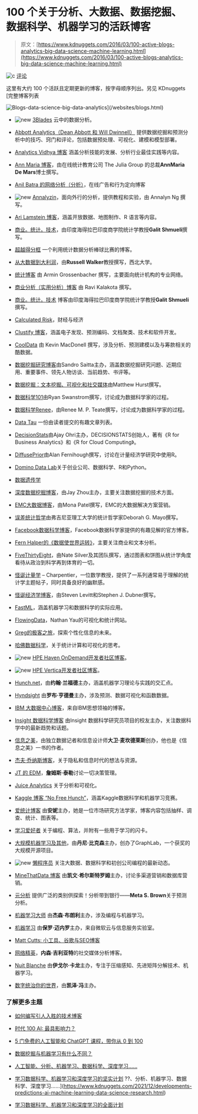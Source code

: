 # 100 个关于分析、大数据、数据挖掘、数据科学、机器学习的活跃博客

> 原文：[https://www.kdnuggets.com/2016/03/100-active-blogs-analytics-big-data-science-machine-learning.html](https://www.kdnuggets.com/2016/03/100-active-blogs-analytics-big-data-science-machine-learning.html)

![c](../Images/3d9c022da2d331bb56691a9617b91b90.png) [评论](/2016/03/best-blogs-analytics-big-data-science-machine-learning-revised.html/2#comments)

这里有大约 100 个活跃且定期更新的博客，按字母顺序列出。另见 KDnuggets [完整博客列表

![Blogs-data-science-big-data-analytics](../Images/b3abdb85f5be6c9e054b26cb441986a2.png)](/websites/blogs.html)

+   ![new](../Images/0a3ee464311a60a6bfa057b91b75a749.png) [3Blades](http://www.3blades.io/blog/) 云中的数据分析。

+   [Abbott Analytics（Dean Abbott 和 Will Dwinnell）](https://abbottanalytics.blogspot.com/) 提供数据挖掘和预测分析中的技巧、窍门和评论，包括数据预处理、可视化、建模和模型部署。

+   [Analytics Vidhya 博客](http://www.analyticsvidhya.com/blog/) 涵盖分析技能的发展、分析行业最佳实践等内容。

+   [Ann Maria 博客](http://www.thejuliagroup.com/blog/)，由在线统计教育公司 The Julia Group 的总裁**AnnMaria De Mars**博士撰写。

+   [Anil Batra 的网络分析（分析）](https://webanalysis.blogspot.com/)，在线广告和行为定向博客

+   ![new](../Images/0a3ee464311a60a6bfa057b91b75a749.png) [Annalyzin](https://annalyzin.wordpress.com/)，面向外行的分析，提供教程和实验，由 Annalyn Ng 撰写。

+   [Ari Lamstein 博客](http://www.arilamstein.com/blog)，涵盖开放数据、地图制作、R 语言等内容。

+   [商业。统计。技术](http://www.bzst.com/)，由印度海得拉巴印度商学院统计学教授**Galit Shmueli**撰写。

+   [超越得分框](http://www.beyondtheboxscore.com/) 一个利用统计数据分析棒球比赛的博客。

+   [从大数据到大利润](https://datacreators.wordpress.com/)，由**Russell Walker**教授撰写，西北大学。

+   [统计博客](https://blogstats.wordpress.com/) 由 Armin Grossenbacher 撰写，主要面向统计机构的专业网络。

+   [商业分析（实用分析）博客](http://practicalanalytics.wordpress.com/) 由 Ravi Kalakota 撰写。

+   [商业。统计。技术](http://www.bzst.com/) 博客由印度海得拉巴印度商学院统计学教授**Galit Shmueli**撰写。

+   [Calculated Risk](http://www.calculatedriskblog.com/)，财经与经济

+   [Clustify 博客](http://blog.cluster-text.com/)，涵盖电子发现、预测编码、文档聚类、技术和软件开发。

+   [CoolData](http://cooldata.wordpress.com/) 由 Kevin MacDonell 撰写，涉及分析、预测建模以及与筹款相关的酷数据。

+   [数据挖掘研究博客](http://www.dataminingblog.com/)由Sandro Saitta主办，涵盖数据挖掘研究问题、近期应用、重要事件、领先人物访谈、当前趋势、书评等。

+   [数据挖掘：文本挖掘、可视化和社交媒体](http://datamining.typepad.com/data_mining/)由Matthew Hurst撰写。

+   [数据科学101](http://datascience101.wordpress.com/)由Ryan Swanstrom撰写，讨论成为数据科学家的过程。

+   [数据科学Renee](http://www.becomingadatascientist.com/)，由Renee M. P. Teate撰写，讨论成为数据科学家的过程。

+   [Data Tau](http://www.datatau.com/) 一份由读者提交的有趣文章列表。

+   [DecisionStats](http://www.decisionstats.com/)由Ajay Ohri主办，DECISIONSTATS创始人，著有《R for Business Analytics》和《R for Cloud Computing》。

+   [DiffusePrior](https://diffuseprior.wordpress.com/)由Alan Fernihough撰写，讨论在计量经济学研究中使用R。

+   [Domino Data Lab](http://blog.dominodatalab.com/)关于创业公司、数据科学、R和Python。

+   [数据遗传学](http://www.datagenetics.com/blog.html)

+   [深度数据挖掘博客](http://www.deep-data-mining.com/)，由Jay Zhou主办，主要关注数据挖掘的技术方面。

+   [EMC大数据博客](http://bigdatablog.emc.com/)，由Mona Patel撰写，EMC的大数据解决方案营销。

+   [误差统计哲学](http://errorstatistics.com/)由弗吉尼亚理工大学的统计哲学家Deborah G. Mayo撰写。

+   [Facebook数据科学博客](https://www.facebook.com/data?_rdr=p)，Facebook数据科学家提供的有趣见解的官方博客。

+   [Fern Halper的《数据使世界运转》](http://fbhalper.wordpress.com/)，主要关注商业和文本分析。

+   [FiveThirtyEight](https://fivethirtyeight.com/)，由Nate Silver及其团队撰写，通过图表和饼图从统计学角度看待从政治到科学再到体育的一切。

+   [怪诞计量学](http://freakonometrics.hypotheses.org/) – Charpentier，一位数学教授，提供了一系列通常易于理解的统计学主题帖子，同时具备良好的幽默感。

+   [怪诞经济学博客](http://www.freakonomics.com/blog/)，由Steven Levitt和Stephen J. Dubner撰写。

+   [FastML](http://fastml.com/)，涵盖机器学习和数据科学的实际应用。

+   [FlowingData](http://flowingdata.com/)，Nathan Yau的可视化和统计网站。

+   [Greg的极客之旅](https://glinden.blogspot.com/)，探索个性化信息的未来。

+   [哈佛数据科学](http://harvarddatascience.com/)，关于统计计算和可视化的思考。

+   ![new](../Images/0a3ee464311a60a6bfa057b91b75a749.png) [HPE Haven OnDemand开发者社区博客](https://community.havenondemand.com/t5/Blog/bg-p/blog_iod#)。

+   ![new](../Images/0a3ee464311a60a6bfa057b91b75a749.png) [HPE Vertica开发者社区博客](https://community.dev.hpe.com/t5/Vertica-Blog/bg-p/bigdata_blog_vertica#)。

+   [Hunch.net](http://hunch.net/)，由**约翰·兰福德**主办，涵盖机器学习理论与实践的交汇点。

+   [Hyndsight](http://robjhyndman.com/hyndsight/) 由**罗布·亨德曼**主办，涉及预测、数据可视化和函数数据。

+   [IBM 大数据中心博客](http://www.ibmbigdatahub.com/blog)，来自IBM思想领袖的博客。

+   [Insight 数据科学博客](http://www.insightdatascience.com/blog/) 由Insight 数据科学研究员项目的校友主办，关注数据科学中的最新趋势和话题。

+   [信息之美](http://www.informationisbeautiful.net/blog/)，由独立数据记者和信息设计师**大卫·麦坎德莱斯**创办，他也是《信息之美》一书的作者。

+   [杰夫·乔纳斯博客](http://jeffjonas.typepad.com/)，关于隐私和信息时代的想法与资源。

+   [JT 的 EDM](http://jtonedm.com/)，**詹姆斯·泰勒**讨论一切决策管理。

+   [Juice Analytics](http://www.juiceanalytics.com/writing/) 关于分析和可视化。

+   [Kaggle 博客 “No Free Hunch”](https://blog.kaggle.com/)，涵盖Kaggle数据科学和机器学习竞赛。

+   [爱统计博客](https://lovestats.wordpress.com/) 由**安妮**主办，她是一位市场研究方法学家，博客内容包括抽样、调查、统计、图表等。

+   [学习爱好者](http://learninglover.com/blog/) 关于编程、算法，并附有一些用于学习的闪卡。

+   [大规模机器学习及其他](https://bickson.blogspot.com/)，由**丹尼·比克森**主办，创办了GraphLab，一个获奖的大规模开源项目。

+   ![new](../Images/0a3ee464311a60a6bfa057b91b75a749.png) [懒程序员](http://lazyprogrammer.me/) 关注大数据、数据科学和初创公司编程的最新动态。

+   [MineThatData 博客](http://blog.minethatdata.com/) 由**凯文·希尔斯特罗姆**主办，讨论多渠道营销和数据库营销。

+   [元分析](http://www.metabrown.com/blog/) 提供广泛的类别供探索！分析带到银行——**Meta S. Brown**关于预测分析。

+   [机器学习大师](http://machinelearningmastery.com/blog/) 由**杰森·布朗利**主办，涉及编程与机器学习。

+   [机器学习](http://www.machinedlearnings.com/) 由**保罗·迈内罗**主办，来自微软云与信息服务实验室。

+   [Matt Cutts: 小工具、谷歌与SEO博客](http://www.mattcutts.com/blog/)

+   [网络精英](http://net-savvy.com/executive/)，**内森·吉利亚特**的社交媒体分析博客。

+   [Nuit Blanche](http://nuit-blanche.blogspot.in/) 由**伊戈尔·卡龙**主办，专注于压缩感知、先进矩阵分解技术、机器学习。

+   [数字统治你的世界](http://junkcharts.typepad.com/numbersruleyourworld/)，由**凯泽·冯**主办。

### 了解更多主题

+   [如何编写引人入胜的技术博客](https://www.kdnuggets.com/2022/04/write-engaging-technical-blogs.html)

+   [时代 100 AI: 最具影响力？](https://www.kdnuggets.com/time-100-ai-the-most-influential)

+   [5 门免费的人工智能和 ChatGPT 课程，带你从 0 到 100](https://www.kdnuggets.com/5-free-courses-on-ai-and-chatgpt-to-take-you-from-0-100)

+   [数据挖掘与机器学习有什么不同？](https://www.kdnuggets.com/2022/06/data-mining-different-machine-learning.html)

+   [人工智能、分析、机器学习、数据科学、深度学习……](https://www.kdnuggets.com/2021/12/developments-predictions-ai-machine-learning-data-science-research.html)

+   [学习数据科学、机器学习和深度学习的坚实计划](https://www.kdnuggets.com/2023/01/mwiti-solid-plan-learning-data-science-machine-learning-deep-learning.html)
??、分析、机器学习、数据科学、深度学习……](https://www.kdnuggets.com/2021/12/developments-predictions-ai-machine-learning-data-science-research.html)

+   [学习数据科学、机器学习和深度学习的全面计划](https://www.kdnuggets.com/2023/01/mwiti-solid-plan-learning-data-science-machine-learning-deep-learning.html)
